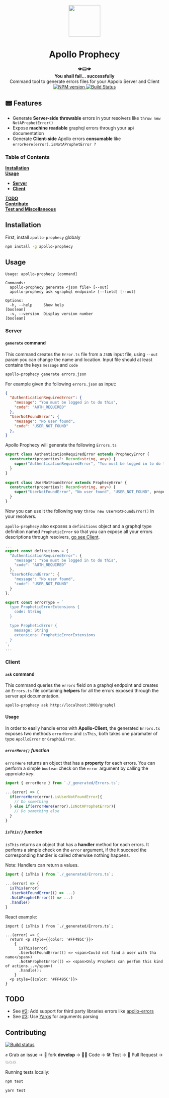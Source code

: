 <p align="center"><img src="https://imgur.com/AuFdzQQ.png" width="100" /></p>
<h1 align="center">Apollo Prophecy</h1>

<div align="center">
👁📟👁
<br/><strong>You shall fail... successfully</strong>
</div>

<div align="center">
  Command tool to generate errors files for your Appolo Server and Client 
</div>

<div align="center">
  <!-- NPM version -->
  <a href="https://npmjs.org/package/apollo-prophecy">
    <img src="https://img.shields.io/npm/v/apollo-prophecy.svg?style=flat-square"
      alt="NPM version" />
  </a>
  <!-- Build Status -->
  <a href="https://travis-ci.com/theGlenn/apollo-prophecy">
    <img src="https://travis-ci.com/theGlenn/apollo-prophecy.svg?branch=master&style=flat-square"
      alt="Build Status" />
  </a>
</div>

## 📟 Features
* Generate **Server-side** **throwable** errors in your resolvers like `throw new NotAProphetError()`
* Expose **machine readable** graphql errors through your api documentation
* Generate **Client-side** Apollo errors **consumable** like `errorHere(error).isNotAProphetError ?`

### Table of Contents
**[Installation](#installation)**<br>
**[Usage](#usage)**
* **[Server](#server)**
* **[Client](#client)**<br>

**[TODO](#todo)**<br>
**[Contribute](#contribute)**<br>
**[Test and Miscellaneous](#run-tests)**<br>

## Installation
First, install `apollo-prophecy` globaly

```sh
npm install -g apollo-prophecy
```

## Usage

```
Usage: apollo-prophecy [command]

Commands:
  apollo-prophecy generate <json file> [--out]
  apollo-prophecy ask <graphql endpoint> [--field] [--out]

Options:
  -h, --help     Show help                                             [boolean]
  -v, --version  Display version number                                [boolean]
```

### Server
#### `generate` command
This command creates the `Error.ts` file from a `JSON` input file, using `--out` param you can change the name and location.
Input file should at least contains the keys `message` and `code`

```sh
apollo-prophecy generate errors.json
```

For example given the following `errors.json` as input:

```json
{
  "AuthenticationRequiredError": {
    "message": "You must be logged in to do this",
    "code": "AUTH_REQUIRED"
  },
  "UserNotFoundError": {
    "message": "No user found",
    "code": "USER_NOT_FOUND"
  },
}
```

Apollo Prophecy will generate the following `Errors.ts`

```ts
export class AuthenticationRequiredError extends ProphecyError {
  constructor(properties?: Record<string, any>) {
    super("AuthenticationRequiredError", "You must be logged in to do this","AUTH_REQUIRED", properties);
  }
}
  
export class UserNotFoundError extends ProphecyError {
  constructor(properties?: Record<string, any>) {
    super("UserNotFoundError", "No user found", "USER_NOT_FOUND", properties);
  }
}
```

Now you can use it the following way `throw new UserNotFoundError()` in your resolvers.

`apollo-prophecy` also exposes a `definitions` object and a graphql type definition named `PropheticError` so that you can expose all your errors descriptions through resolvers, [go see Client](###client).

```ts
...
export const definitions = {
  "AuthenticationRequiredError": {
    "message": "You must be logged in to do this",
    "code": "AUTH_REQUIRED"
  },
  "UserNotFoundError": {
    "message": "No user found",
    "code": "USER_NOT_FOUND"
  }
};

export const errorType = `
  type PropheticErrorExtensions {
    code: String
  }

  type PropheticError {
    message: String
    extensions: PropheticErrorExtensions
  }
`;
...
```

### Client
#### `ask` command
This command queries the `errors` field on a graphql endpoint and creates an `Errors.ts` file containing **helpers** for all the errors exposed through the server api documentation.

```sh
apollo-prophecy ask http://localhost:3000/graphql
```

#### Usage
In order to easily handle erros with **Apollo-Client**, the generated `Errors.ts` exposes two methods `errorHere` and `isThis`, both takes one paramater of type `ApolloError` or `GraphQLError`.

##### `errorHere()` function

`errorHere` returns an object that has a **property** for each errors.
You can perform a simple `boolean` check on the `error` argument by calling the approiate *key*.

```ts
import { errorHere } from `./_generated/Errors.ts`;

...(error) => {
  if(errorHere(error).isUserNotFoundError){
    // Do something
  } else if(errorHere(error).isNotAProphetError){
    // Do something else
  }
}
```

##### `isThis()` function
`isThis` returns an object that has a **handler** method for each errors.
It perfoms a simple check on the `error` argument, if the it succeed the corresponding handler is called otherwise nothing happens.

Note: Handlers can return a values.

```ts
import { isThis } from `./_generated/Errors.ts`;

...(error) => {
  isThis(error)
  .UserNotFoundError(() => ...)
  .NotAProphetError(() => ...)
  .handle()
}
```

React example:

```tsx
import { isThis } from `./_generated/Errors.ts`;

...(error) => {
  return <p style={{color: '#FF495C'}}>
    {
      isThis(error)
      .UserNotFoundError(() => <span>Could not find a user with tha name</span>)
      .NotAProphetError(() => <span>Only Prophets can perfom this kind of actions...</span>)
      .handle();
    }
  <p style={{color: '#FF495C'}}>
}
```

## TODO
* See [#2][i2]: Add support for third party libraries errors like [apollo-errors](https://github.com/thebigredgeek/apollo-errors)
* See [#3][i3]: Use [Yargs](https://github.com/yargs/yargs) for arguments parsing

[i1]: https://github.com/theGlenn/apollo-prophecy/issues/1
[i2]: https://github.com/theGlenn/apollo-prophecy/issues/2
[i3]: https://github.com/theGlenn/apollo-prophecy/issues/3

## Contributing
[![Build status](https://travis-ci.com/theGlenn/apollo-prophecy.svg?branch=master&style=flat-square)](https://travis-ci.com/theGlenn/apollo-prophecy)

✊ Grab an issue -> 🍴 fork **develop** -> 👨‍💻 Code  -> 🛠 Test -> 📩 Pull Request -> 💥💥💥

Running tests locally:
```sh
npm test
```

```sh
yarn test
```